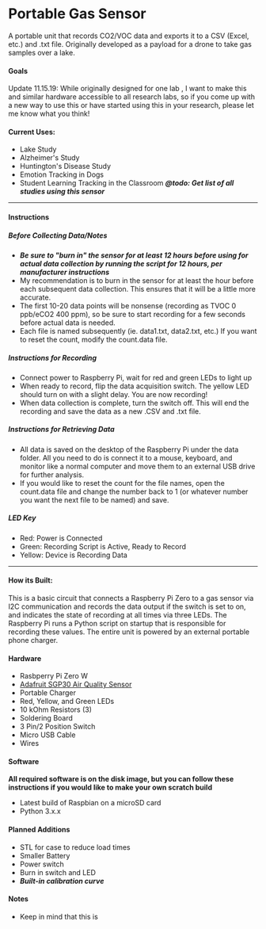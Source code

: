 # Portable Gas Sensor
A portable unit that records CO2/VOC data and exports it to a CSV (Excel, etc.) and .txt file. 
Originally developed as a payload for a drone to take gas samples over a lake. 
 
 
 #### Goals
 Update 11.15.19:
 While originally designed for one lab , I want to make this and similar hardware accessible to all research labs, so if you come up with a new way to use this or have started using this in your research, please let me know what you think! 
 #### Current Uses:
 - Lake Study
  - Alzheimer's Study
  - Huntington's Disease Study
  - Emotion Tracking in Dogs
  - Student Learning Tracking in the Classroom
___@todo: Get list of all studies using this sensor___
 ------
  #### Instructions 
  ##### Before Collecting Data/Notes
  - ___Be sure to "burn in" the sensor for at least 12 hours before using for actual data collection by running the script for 12 hours, per manufacturer instructions___
  - My recommendation is to burn in the sensor for at least the hour before each subsequent data collection. This ensures that it will be a little more accurate. 
  - The first 10-20 data points will be nonsense (recording as TVOC 0 ppb/eCO2 400 ppm), so be sure to start recording for a few seconds before actual data is needed.
  - Each file is named subsequently (ie. data1.txt, data2.txt, etc.) If you want to reset the count, modify the count.data file. 
  
  ##### Instructions for Recording
 - Connect power to Raspberry Pi, wait for red and green LEDs to light up
 - When ready to record, flip the data acquisition switch. The yellow LED should turn on with a slight delay. You are now recording!
 - When data collection is complete, turn the switch off. This will end the recording and save the data as a new .CSV and .txt file. 
  ##### Instructions for Retrieving Data 
- All data is saved on the desktop of the Raspberry Pi under the data folder. All  you need to do is connect it to a mouse, keyboard, and monitor like a normal computer and move them to an external USB drive for further analysis. 
- If you would like to reset the count for the file names, open the count.data file and change the number back to 1 (or whatever number you want the next file to be named) and save. 

##### LED Key
- Red: Power is Connected
- Green: Recording Script is Active, Ready to Record
- Yellow: Device is Recording Data

-------



#### How its Built:
 This is a basic circuit that connects a Raspberry Pi Zero to a gas sensor via I2C communication and records the data output if the switch is set to on, and indicates the state of recording at all times via three LEDs. The Raspberry Pi runs a Python script on startup that is responsible for recording these values.  The entire unit is powered by an external portable phone charger. 
 
#### Hardware
- Rasbperry Pi Zero W
- [Adafruit SGP30 Air Quality Sensor](https://www.adafruit.com/product/3709)
- Portable Charger
- Red, Yellow, and Green LEDs
- 10 kOhm Resistors  (3)
- Soldering Board
- 3 Pin/2 Position Switch
- Micro USB Cable
- Wires

#### Software
 __All required software is on the disk image, but you can follow these instructions if you would like to make your own scratch build__
- Latest build of Raspbian on a microSD card
- Python 3.x.x


#### Planned Additions
 - STL for case to reduce load times
 - Smaller Battery
 - Power switch
 - Burn in switch and LED
 - ___Built-in calibration curve___
 
#### Notes
- Keep in mind that this is
 
